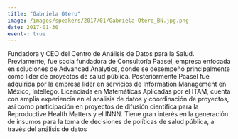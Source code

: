 ```yaml
---
title: "Gabriela Otero"
image: /images/speakers/2017/01/Gabriela-Otero_BN.jpg.png
date: 2017-01-30
event-: true
---
```


Fundadora y CEO del Centro de Análisis de Datos para la Salud. Previamente, fue socia fundadora de Consultoría Paasel, empresa enfocada en soluciones de Advanced Analytics, donde se desempeñó principalmente como líder de proyectos de salud pública. Posteriormente Paasel fue adquirida por la empresa líder en servicios de Information Management en México, Intellego. Licenciada en Matemáticas Aplicadas por el ITAM, cuenta con amplia experiencia en el análisis de datos y coordinación de proyectos, así como participación en proyectos de difusión científica para la Reproductive Health Matters y el INNN. Tiene gran interés en la generación de insumos para la toma de decisiones de políticas de salud pública, a través del análisis de datos